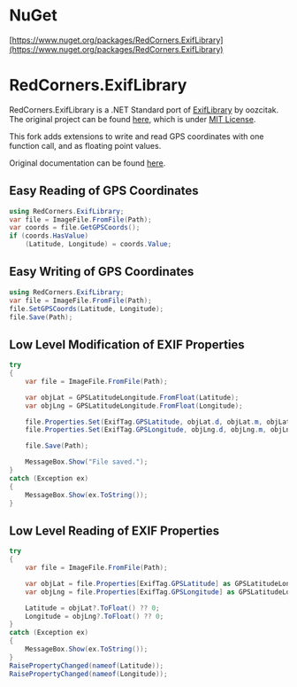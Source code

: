 # NuGet
[https://www.nuget.org/packages/RedCorners.ExifLibrary](https://www.nuget.org/packages/RedCorners.ExifLibrary)

# RedCorners.ExifLibrary
RedCorners.ExifLibrary is a .NET Standard port of [ExifLibrary](https://github.com/oozcitak/exiflibrary) by oozcitak. The original project can be found [here](https://code.google.com/archive/p/exiflibrary/), which is under [MIT License](https://opensource.org/licenses/mit-license.php).

This fork adds extensions to write and read GPS coordinates with one function call, and as floating point values.

Original documentation can be found [here](https://code.google.com/archive/p/exiflibrary/wikis/ExifLibrary.wiki).

## Easy Reading of GPS Coordinates
```c#
using RedCorners.ExifLibrary;
var file = ImageFile.FromFile(Path);
var coords = file.GetGPSCoords();
if (coords.HasValue)
    (Latitude, Longitude) = coords.Value;
```

## Easy Writing of GPS Coordinates
```c#
using RedCorners.ExifLibrary;
var file = ImageFile.FromFile(Path);
file.SetGPSCoords(Latitude, Longitude);
file.Save(Path);
```

## Low Level Modification of EXIF Properties
```c#
try
{
    var file = ImageFile.FromFile(Path);

    var objLat = GPSLatitudeLongitude.FromFloat(Latitude);
    var objLng = GPSLatitudeLongitude.FromFloat(Longitude);

    file.Properties.Set(ExifTag.GPSLatitude, objLat.d, objLat.m, objLat.s);
    file.Properties.Set(ExifTag.GPSLongitude, objLng.d, objLng.m, objLng.s);

    file.Save(Path);

    MessageBox.Show("File saved.");
}
catch (Exception ex)
{
    MessageBox.Show(ex.ToString());
}

```

## Low Level Reading of EXIF Properties
```c#
try
{
    var file = ImageFile.FromFile(Path);

    var objLat = file.Properties[ExifTag.GPSLatitude] as GPSLatitudeLongitude;
    var objLng = file.Properties[ExifTag.GPSLongitude] as GPSLatitudeLongitude;

    Latitude = objLat?.ToFloat() ?? 0;
    Longitude = objLng?.ToFloat() ?? 0;
}
catch (Exception ex)
{
    MessageBox.Show(ex.ToString());
}
RaisePropertyChanged(nameof(Latitude));
RaisePropertyChanged(nameof(Longitude));
```